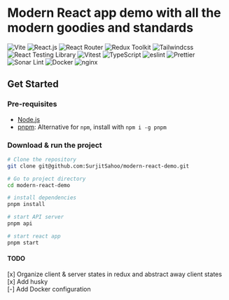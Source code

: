 # Modern React app demo with all the modern goodies and standards

![Vite](https://img.shields.io/badge/vite-%23646CFF.svg?style=for-the-badge&logo=vite&logoColor=white 'Vite.js')
![React.js](https://img.shields.io/badge/React-20232A?style=for-the-badge&logo=react&logoColor=61DAFB 'React.js')
![React Router](https://img.shields.io/badge/React_Router-CA4245?style=for-the-badge&logo=react-router&logoColor=white 'React Router')
![Redux Toolkit](https://img.shields.io/badge/Redux-593D88?style=for-the-badge&logo=redux&logoColor=white 'Redux Toolkit')
![Tailwindcss](https://img.shields.io/badge/Tailwind_CSS-38B2AC?style=for-the-badge&logo=tailwind-css&logoColor=white 'Tailwindcss')
![React Testing Library](https://img.shields.io/badge/-TestingLibrary-%23E33332?style=for-the-badge&logo=testing-library&logoColor=white 'React Testing Library')
![Vitest](https://img.shields.io/badge/Vitest-fcc72b?style=for-the-badge&logo=vitest&logoColor=white 'Vitest')
![TypeScript](https://img.shields.io/badge/TypeScript-007ACC?style=for-the-badge&logo=typescript&logoColor=white 'TypeScript')
![eslint](https://img.shields.io/badge/eslint-3A33D1?style=for-the-badge&logo=eslint&logoColor=white 'eslint')
![Prettier](https://img.shields.io/badge/prettier-1A2C34?style=for-the-badge&logo=prettier&logoColor=F7BA3E 'Prettier')
![Sonar Lint](https://img.shields.io/badge/SonarLint-CB2029?style=for-the-badge&logo=sonarlint&logoColor=white 'Sonar Lint')
![Docker](https://img.shields.io/badge/docker-2496ed?style=for-the-badge&logo=Docker&logoColor=white 'Docker')
![nginx](https://img.shields.io/badge/nginx-27963a?style=for-the-badge&logo=NGINX&logoColor=white 'nginx')

## Get Started

### Pre-requisites

- [Node.js](https://nodejs.org/en/download)
- [pnpm](https://pnpm.io): Alternative for `npm`, install with `npm i -g pnpm`

### Download & run the project

```bash
# Clone the repository
git clone git@github.com:SurjitSahoo/modern-react-demo.git

# Go to project directory
cd modern-react-demo

# install dependencies
pnpm install

# start API server
pnpm api

# start react app
pnpm start
```

#### TODO

[x] Organize client & server states in redux and abstract away client states  
[x] Add husky  
[-] Add Docker configuration
